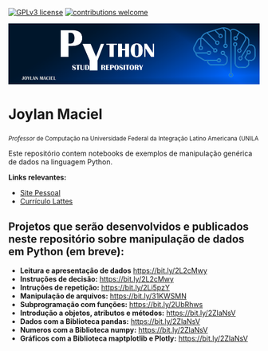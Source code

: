 [![GPLv3 license](https://img.shields.io/badge/License-GPLv3-blue.svg)](http://perso.crans.org/besson/LICENSE.html) [![contributions welcome](https://img.shields.io/badge/contributions-welcome-brightgreen.svg?style=flat)](https://github.com/carlosfab/data_science/issues)

<p align="center">
  <img src="bannerpython.png" >
</p>

# Joylan Maciel
<sub>*Professor* de Computação na Universidade Federal da Integração Latino Americana (UNILA</sub>

Este repositório contem notebooks de exemplos de manipulação genérica de dados na linguagem Python.

**Links relevantes:**
* [Site Pessoal](http://sites.google.com/site/joylan)
* [Currículo Lattes](http://lattes.cnpq.br/1177414528561833)

## Projetos que serão desenvolvidos e publicados neste repositório sobre manipulação de dados em Python (em breve):
* **Leitura e apresentação de dados** https://bit.ly/2L2cMwy
* **Instruções de decisão:** https://bit.ly/2L2cMwy
* **Intruções de repetição:** https://bit.ly/2Li5pzY
* **Manipulação de arquivos:** https://bit.ly/31KWSMN
* **Subprogramação com funções:** https://bit.ly/2UbRhws
* **Introdução a objetos, atributos e métodos:** https://bit.ly/2ZlaNsV
* **Dados com a Biblioteca pandas:** https://bit.ly/2ZlaNsV
* **Numeros com a Biblioteca numpy:** https://bit.ly/2ZlaNsV
* **Gráficos com a Biblioteca maptplotlib e Plotly:** https://bit.ly/2ZlaNsV


